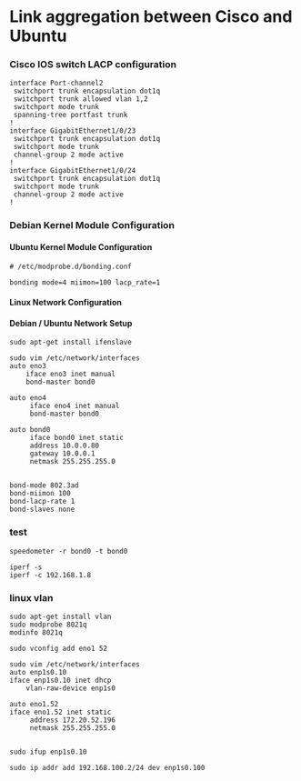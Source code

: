 Link aggregation between Cisco and Ubuntu
=========================================

### Cisco IOS switch LACP configuration
```shell
interface Port-channel2
 switchport trunk encapsulation dot1q
 switchport trunk allowed vlan 1,2
 switchport mode trunk
 spanning-tree portfast trunk
!
interface GigabitEthernet1/0/23
 switchport trunk encapsulation dot1q
 switchport mode trunk
 channel-group 2 mode active
!
interface GigabitEthernet1/0/24
 switchport trunk encapsulation dot1q
 switchport mode trunk
 channel-group 2 mode active
!
```

### Debian Kernel Module Configuration
#### Ubuntu Kernel Module Configuration
```shell
# /etc/modprobe.d/bonding.conf
 
bonding mode=4 miimon=100 lacp_rate=1
```

#### Linux Network Configuration

#### Debian / Ubuntu Network Setup
```shell
sudo apt-get install ifenslave

sudo vim /etc/network/interfaces  
auto eno3
    iface eno3 inet manual
    bond-master bond0
 
auto eno4
     iface eno4 inet manual
     bond-master bond0
 
auto bond0
     iface bond0 inet static
     address 10.0.0.80
     gateway 10.0.0.1
     netmask 255.255.255.0
 
 
bond-mode 802.3ad
bond-miimon 100
bond-lacp-rate 1
bond-slaves none
```

### test
```shell
speedometer -r bond0 -t bond0

iperf -s
iperf -c 192.168.1.8
```

### linux vlan
```shell
sudo apt-get install vlan
sudo modprobe 8021q
modinfo 8021q

sudo vconfig add eno1 52

sudo vim /etc/network/interfaces
auto enp1s0.10
iface enp1s0.10 inet dhcp
	vlan-raw-device enp1s0
	
auto eno1.52
iface eno1.52 inet static
     address 172.20.52.196
     netmask 255.255.255.0
     
	
sudo ifup enp1s0.10

sudo ip addr add 192.168.100.2/24 dev enp1s0.100
```
